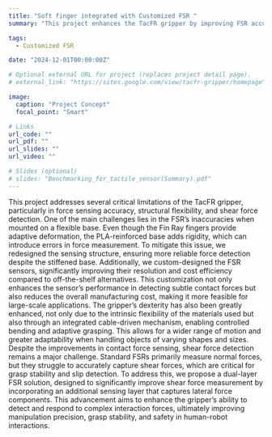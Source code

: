 ```yaml
---
title: "Soft finger integrated with Customized FSR "
summary: "This project enhances the TacFR gripper by improving FSR accuracy, developing custom high-resolution sensors, and integrating a cable-driven bending mechanism for greater dexterity. To address the lack of shear force sensing, we propose a dual-layer FSR design, enabling more precise force detection and enhancing grasp stability."

tags:
  - Customized FSR 

date: "2024-12-01T00:00:00Z"

# Optional external URL for project (replaces project detail page).
# external_link: "https://sites.google.com/view/tacfr-gripper/homepage"

image:
  caption: "Project Concept"
  focal_point: "Smart"

# Links
url_code: ""
url_pdf: ""
url_slides: ""
url_video: ""

# Slides (optional)
# slides: "Benchmarking_for_tactile_sensor(Summary).pdf"
---
```


This project addresses several critical limitations of the TacFR gripper, particularly in force sensing accuracy, structural flexibility, and shear force detection. One of the main challenges lies in the FSR’s inaccuracies when mounted on a flexible base. Even though the Fin Ray fingers provide adaptive deformation, the PLA-reinforced base adds rigidity, which can introduce errors in force measurement. To mitigate this issue, we redesigned the sensing structure, ensuring more reliable force detection despite the stiffened base.
Additionally, we custom-designed the FSR sensors, significantly improving their resolution and cost efficiency compared to off-the-shelf alternatives. This customization not only enhances the sensor’s performance in detecting subtle contact forces but also reduces the overall manufacturing cost, making it more feasible for large-scale applications. The gripper’s dexterity has also been greatly enhanced, not only due to the intrinsic flexibility of the materials used but also through an integrated cable-driven mechanism, enabling controlled bending and adaptive grasping. This allows for a wider range of motion and greater adaptability when handling objects of varying shapes and sizes.
Despite the improvements in contact force sensing, shear force detection remains a major challenge. Standard FSRs primarily measure normal forces, but they struggle to accurately capture shear forces, which are critical for grasp stability and slip detection. To address this, we propose a dual-layer FSR solution, designed to significantly improve shear force measurement by incorporating an additional sensing layer that captures lateral force components. This advancement aims to enhance the gripper’s ability to detect and respond to complex interaction forces, ultimately improving manipulation precision, grasp stability, and safety in human-robot interactions.